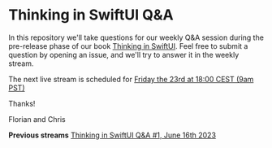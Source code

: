# Thinking in SwiftUI Q&A

In this repository we'll take questions for our weekly Q&A session during the pre-release phase of our book [Thinking in SwiftUI](https://www.objc.io/books/thinking-in-swiftui/). Feel free to submit a question by opening an issue, and we'll try to answer it in the weekly stream.

The next live stream is scheduled for [Friday the 23rd at 18:00 CEST (9am PST)](https://youtube.com/live/H4sSC7scvRw)

Thanks!

Florian and Chris


**Previous streams**
[Thinking in SwiftUI Q&A #1, June 16th 2023](https://www.youtube.com/watch?v=pYgAd-LF-UE)
